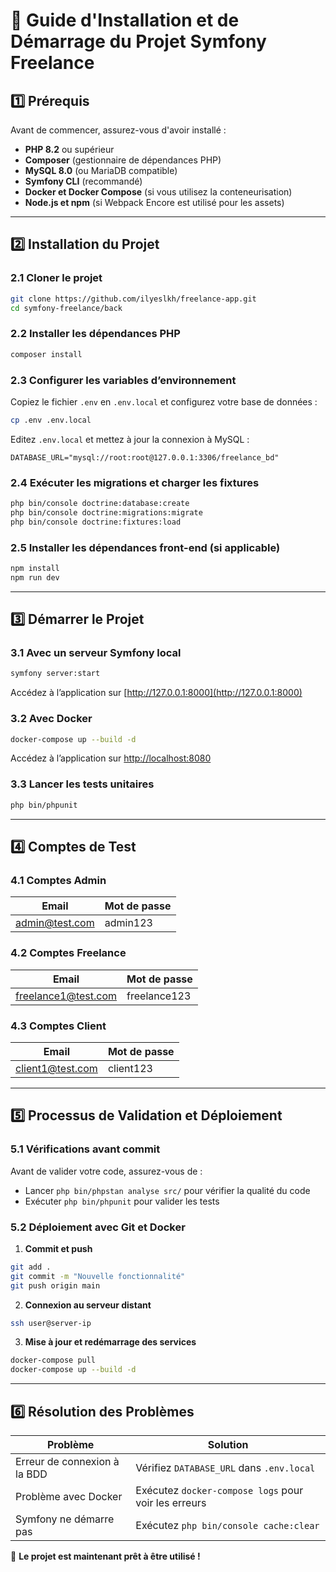 # 📖 Guide d'Installation et de Démarrage du Projet Symfony Freelance

## **1️⃣ Prérequis**

Avant de commencer, assurez-vous d'avoir installé :

- **PHP 8.2** ou supérieur
- **Composer** (gestionnaire de dépendances PHP)
- **MySQL 8.0** (ou MariaDB compatible)
- **Symfony CLI** (recommandé)
- **Docker et Docker Compose** (si vous utilisez la conteneurisation)
- **Node.js et npm** (si Webpack Encore est utilisé pour les assets)

---

## **2️⃣ Installation du Projet**

### **2.1 Cloner le projet**

```sh
git clone https://github.com/ilyeslkh/freelance-app.git
cd symfony-freelance/back
```

### **2.2 Installer les dépendances PHP**

```sh
composer install
```

### **2.3 Configurer les variables d’environnement**

Copiez le fichier `.env` en `.env.local` et configurez votre base de données :

```sh
cp .env .env.local
```

Editez `.env.local` et mettez à jour la connexion à MySQL :

```env
DATABASE_URL="mysql://root:root@127.0.0.1:3306/freelance_bd"
```

### **2.4 Exécuter les migrations et charger les fixtures**

```sh
php bin/console doctrine:database:create
php bin/console doctrine:migrations:migrate
php bin/console doctrine:fixtures:load
```

### **2.5 Installer les dépendances front-end (si applicable)**

```sh
npm install
npm run dev
```

---

## **3️⃣ Démarrer le Projet**

### **3.1 Avec un serveur Symfony local**

```sh
symfony server:start
```

Accédez à l’application sur [http://127.0.0.1:8000](http://127.0.0.1:8000)

### **3.2 Avec Docker**

```sh
docker-compose up --build -d
```

Accédez à l’application sur [http://localhost:8080](http://localhost:8080)

### **3.3 Lancer les tests unitaires**

```sh
php bin/phpunit
```

---

## **4️⃣ Comptes de Test**

### **4.1 Comptes Admin**

| Email          | Mot de passe |
| -------------- | ------------ |
| admin@test.com | admin123     |

### **4.2 Comptes Freelance**

| Email               | Mot de passe |
| ------------------- | ------------ |
| freelance1@test.com | freelance123 |

### **4.3 Comptes Client**

| Email            | Mot de passe |
| ---------------- | ------------ |
| client1@test.com | client123    |

---

## **5️⃣ Processus de Validation et Déploiement**

### **5.1 Vérifications avant commit**

Avant de valider votre code, assurez-vous de :

- Lancer `php bin/phpstan analyse src/` pour vérifier la qualité du code
- Exécuter `php bin/phpunit` pour valider les tests

### **5.2 Déploiement avec Git et Docker**

1. **Commit et push**

```sh
git add .
git commit -m "Nouvelle fonctionnalité"
git push origin main
```

2. **Connexion au serveur distant**

```sh
ssh user@server-ip
```

3. **Mise à jour et redémarrage des services**

```sh
docker-compose pull
docker-compose up --build -d
```

---

## **6️⃣ Résolution des Problèmes**

| Problème                     | Solution                                             |
| ---------------------------- | ---------------------------------------------------- |
| Erreur de connexion à la BDD | Vérifiez `DATABASE_URL` dans `.env.local`            |
| Problème avec Docker         | Exécutez `docker-compose logs` pour voir les erreurs |
| Symfony ne démarre pas       | Exécutez `php bin/console cache:clear`               |

🚀 **Le projet est maintenant prêt à être utilisé !**
